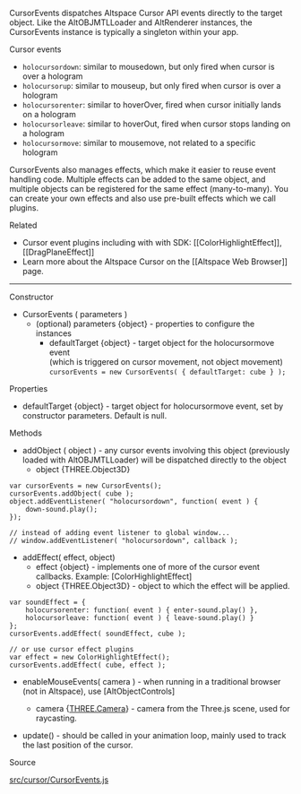 CursorEvents dispatches Altspace Cursor API events directly to the target object.  Like the AltOBJMTLLoader and AltRenderer instances, the CursorEvents instance is typically a singleton within your app.  

Cursor events
* `holocursordown`: similar to mousedown, but only fired when cursor is over a hologram
* `holocursorup`: similar to mouseup, but only fired when cursor is over a hologram
* `holocursorenter`: similar to hoverOver, fired when cursor initially lands on a hologram
* `holocursorleave`: similar to hoverOut, fired when cursor stops landing on a hologram
* `holocursormove`: similar to mousemove, not related to a specific hologram

CursorEvents also manages effects, which make it easier to reuse event handling code. Multiple effects can be added to the same object, and multiple objects can be registered for the same effect (many-to-many).  You can create your own effects and also use pre-built effects which we call plugins.

Related
* Cursor event plugins including with with SDK: [[ColorHighlightEffect]], [[DragPlaneEffect]]
* Learn more about the Altspace Cursor on the [[Altspace Web Browser]] page.

---

Constructor

* CursorEvents ( parameters )
    * (optional) parameters {object} - properties to configure the instances
        * defaultTarget {object} - target object for the holocursormove event  
          (which is triggered on cursor movement, not object movement)  
          `cursorEvents = new CursorEvents( { defaultTarget: cube } );`

Properties

* defaultTarget {object} - target object for holocursormove event, set by constructor parameters.  Default is null.

Methods

* addObject ( object ) - any cursor events involving this object (previously loaded with AltOBJMTLLoader) will be dispatched directly to the object 
    * object {THREE.Object3D}
```
var cursorEvents = new CursorEvents();
cursorEvents.addObject( cube ); 
object.addEventListener( "holocursordown", function( event ) {
    down-sound.play();
});

// instead of adding event listener to global window...
// window.addEventListener( "holocursordown", callback );
```

* addEffect( effect, object)
    * effect {object} - implements one of more of the cursor event callbacks.  Example: [ColorHighlightEffect]
    * object {THREE.Object3D} - object to which the effect will be applied.  
```
var soundEffect = {
    holocursorenter: function( event ) { enter-sound.play() },
    holocursorleave: function( event ) { leave-sound.play() }
};
cursorEvents.addEffect( soundEffect, cube );

// or use cursor effect plugins
var effect = new ColorHighlightEffect();
cursorEvents.addEffect( cube, effect );
```

* enableMouseEvents( camera ) - when running in a traditional browser (not in Altspace), use [AltObjectControls] 
    * camera {[THREE.Camera]} - camera from the Three.js scene, used for raycasting.

* update() - should be called in your animation loop, mainly used to track the last position of the cursor.

Source

[src/cursor/CursorEvents.js](https://github.com/AltspaceVR/AltspaceSDK/blob/master/src/cursor/CursorEvents.js)

[THREE.Camera]: http://threejs.org/docs/#Reference/Cameras/Camera
[THREE.Object3D]: http://threejs.org/docs/#Reference/Core/Object3D
